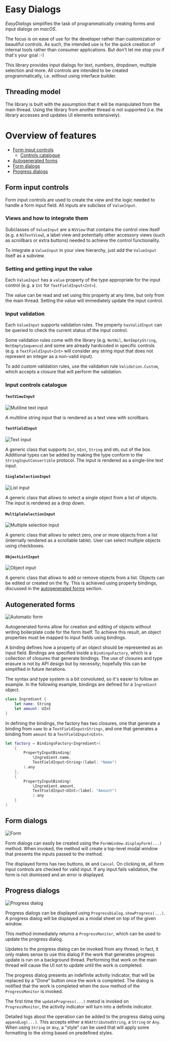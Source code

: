 #  Easy Dialogs

_EasyDialogs_ simplifies the task of programmatically creating forms and input dialogs on _macOS_.

The focus is on ease of use for the developer rather than customization or beautiful controls. As such, the intended use is for the quick creation of internal tools rather than consumer applications. But don't let me stop you if that's your goal :-)

This library provides input dialogs for text, numbers, dropdown, multiple selection and more. All controls are intended to be created programmatically, i.e. without using interface builder.

## Threading model

The library is built with the assumption that it will be manipulated from the main thread. Using the library from another thread is not supported (i.e. the library accesses and updates UI elements extensively).

# Overview of features

- [Form input controls](#form-input-controls)
    - [Controls catalogue](#input-controls-catalogue)
- [Autogenerated forms](#autogenerated-forms)
- [Form dialogs](#form-dialogs)
- [Progress dialogs](#progress-dialogs)

## Form input controls

Form input controls are used to create the view and the logic needed to handle a form input field. All inputs are subclass of `ValueInput`.

### Views and how to integrate them

Subclasses of `ValueInput` are a `NSView` that contains the control view itself (e.g. a `NSTextView`), a label view and potentially other accessory views (such as scrollbars or extra buttons) needed to achieve the control functionality.

To integrate a `ValueInput` in your view hierarchy, just add the `ValueInput` itself as a subview.

### Setting and getting input the value

Each `ValueInput` has a `value` property of the type appropriate for the input control (e.g. a `Int` for `TextFieldInput<Int>`).

The value can be read and set using this property at any time, but only from the main thread. Setting the value will immediately update the input control.

### Input validation

Each `ValueInput` supports validation rules. The property `hasValidInput` can be queried to check the current status of the input control.

Some validation rules come with the library (e.g. `NotNil`, `NotEmptyString`, `NotEmptySequence`) and some are already hardcoded in specific controls (e.g. a `TextFieldInput<Int>` will consider any string input that does not represent an integer as a non-valid input).

To add custom validation rules, use the validation rule `Validation.Custom`, which accepts a closure that will perform the validation.

### Input controls catalogue

#### `TextViewInput`

![Mutiline text input](img/multiline-text.png)

A multiline string input that is rendered as a text view with scrollbars.

#### `TextFieldInput`

![Text input](img/text-input.png)

A generic class that supports `Int`, `UInt`, `String` and `URL` out of the box. Additional types can be added by making the type conform to the `StringInputConvertible` protocol. The input is rendered as a single-line text input.


#### `SingleSelectionInput`

![List input](img/list-input.png)

A generic class that allows to select a single object from a list of objects. The input is rendered as a drop down.

#### `MultipleSelectionInput`

![Multiple selection input](img/multiple-input.png)

A generic class that allows to select zero, one or more objects from a list (internally rendered as a scrollable table). User can select multiple objects using checkboxes.

#### `ObjectListInput`

![Object input](object-input.png)

A generic class that allows to add or remove objects from a list. Objects can be edited or created on the fly. This is achieved using property bindings, discussed in the [autogenerated forms](#autogenerated-forms) section.

## Autogenerated forms

![Automatic form](automatic-form.png)

Autogenerated forms allow for creation and editing of objects without writing boilerplate code for the form itself. To achieve this result, an object properties must be mapped to input fields using bindings.

A binding defines how a property of an object should be represented as an input field. Bindings are specified inside a `BindingsFactory`, which is a collection of closures that generate bindings. The use of closures and type erasure is not by API design but by necessity; hopefully this can be simplified in future iterations.

The syntax and type system is a bit convoluted, so it's easier to follow an example. In the following example, bindings are defined for a `Ingredient` object.

```swift
class Ingredient {
    let name: String
    let amount: UInt
}
```
In defining the bindings, the factory has two closures, one that generate a binding from `name` to a `TextFieldInput<String>`, and one that generates a binding from `amount` to a `TextFieldInput<UInt>`.


```swift
let factory = BindingsFactory<Ingredient>(
    {
        PropertyInputBinding(
            \Ingredient.name,
            TextFieldInput<String>(label: "Name")
        ).any
    },
    {
        PropertyInputBinding(
            \Ingredient.amount,
            TextFieldInput<UInt>(label: "Amount")
            ).any
    }
)
```
## Form dialogs

![Form](img/form.png)

Form dialogs can easily be created using the `FormWindow.displayForm(...)` method. When invoked, the method will create a top-level modal window that presents the inputs passed to the method.

The displayed forms has two buttons, `OK` and `Cancel`. On clicking `OK`, all form input controls are checked for valid input. If any input fails validation, the form is not dismissed and an error is displayed. 


## Progress dialogs
![Progress dialog](img/progress.png)

Progress dialogs can be displayed using `ProgressDialog.showProgress(...)`. A progress dialog will be displayed as a modal sheet on top of the given window.

This method immediately returns a `ProgressMonitor`, which can be used to update the progress dialog.

Updates to the progress dialog can be invoked from any thread; in fact, it only makes sense to use this dialog if the work that generates progress update is run on a background thread. Performing that work on the main thread will cause the UI not to update until the work is completed.

The progress dialog presents an indefinite activity indicator, that will be replaced by a "Done" button once the work is completed. The dialog is notified that the work is completed when the `done` method of the `ProgressMonitor` is invoked.

The first time the `updateProgress(...)` metod is invoked on `ProgressMonitor`, the activity indicator will turn into a definite indicator.

Detailed logs about the operation can be added to the progress dialog using `appendLog(...)`. This accepts either a `NSAttributedString`, a `String` or `Any`. When using `String` or `Any`, a "style" can be used that will apply some formatting to the string based on predefined styles.
